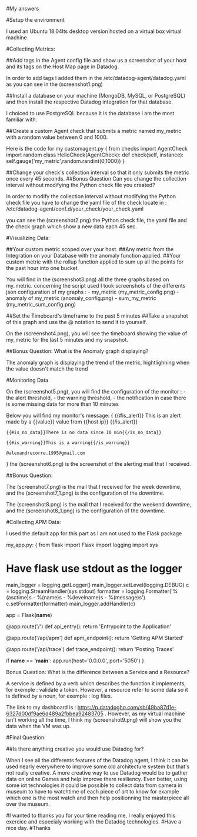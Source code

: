 #My answers 

#Setup the environment

I used an Ubuntu 18.04lts desktop version  hosted on a virtual box virtual machine

#Collecting Metrics:

##Add tags in the Agent config file and show us a screenshot of your host and its tags on the Host Map page in Datadog.

In order to add tags I added them in the /etc/datadog-agent/datadog.yaml as you can see in the (screenshot1.png)

##Install a database on your machine (MongoDB, MySQL, or PostgreSQL) and then install the respective Datadog integration for that database.

I choiced to use PostgreSQL because it is the database i am the most familiar with.

##Create a custom Agent check that submits a metric named my_metric with a random value between 0 and 1000.

Here is the code for my customagent.py
{
	from checks import AgentCheck
	import random
	class HelloCheck(AgentCheck):
		def check(self, instance):
			self.gauge('my_metric',random.randint(0,1000))
}

##Change your check's collection interval so that it only submits the metric once every 45 seconds.
##Bonus Question Can you change the collection interval without modifying the Python check file you created?

In order to modify the collection interval without modifying the Python check file you have to change the yaml file of the check locate in : /etc/datadog-agent/conf.d/your_check/your_check.yaml

you can see the (screenshot2.png) the Python check file, the yaml file and the check graph which show a new data each 45 sec.


#Visualizing Data:

##Your custom metric scoped over your host.
##Any metric from the Integration on your Database with the anomaly function applied.
##Your custom metric with the rollup function applied to sum up all the points for the past hour into one bucket

You will find in the (screenshot3.png) all the three graphs based on my_metric.
concerning the script used I took screenshots of the differents json configuration of my graphs :
	- my_metric (my_metric_config.png)
	- anomaly of my_metric (anomaly_config.png)
	- sum_my_metric (my_metric_sum_config.png)

##Set the Timeboard's timeframe to the past 5 minutes
##Take a snapshot of this graph and use the @ notation to send it to yourself.

On the (screenshot4.png), you will see the timeboard showing the value of my_metric for the last 5 minutes and my snapshot. 

##Bonus Question: What is the Anomaly graph displaying?

The anomaly graph is displaying the trend of the metric, hightlighning when the value doesn't match the trend

#Monitoring Data

On the (screenshot5.png), you will find the configuration of the monitor : 
	- the alert threshold,
	- the warning threshold,
	- the notification in case there is some missing data for more than 10 minutes

Below you will find my monitor's message:
{
	{{#is_alert}} This is an alert made by a {{value}} value from {{host.ip}} {{/is_alert}} 

	{{#is_no_data}}There is no data since 10 min{{/is_no_data}} 

	{{#is_warning}}This is a warning{{/is_warning}} 

	@alexandrecorre.1995@gmail.com
}
the (screenshot6.png) is the screenshot of the alerting mail that I received.

##Bonus Question:

The (screenshot7.png) is the mail that I received for the week downtime, and the (screenshot7_1.png) is the configuration of the downtime.

The (screenshot8.png) is the mail that I received for the weekend downtime, and the (screenshot8_1.png) is the configuration of the downtime.

#Collecting APM Data:

I used the default app for this part as I am not used to the Flask package

my_app.py:
{
	from flask import Flask
import logging
import sys

# Have flask use stdout as the logger
main_logger = logging.getLogger()
main_logger.setLevel(logging.DEBUG)
c = logging.StreamHandler(sys.stdout)
formatter = logging.Formatter('%(asctime)s - %(name)s - %(levelname)s - %(message)s')
c.setFormatter(formatter)
main_logger.addHandler(c)

app = Flask(__name__)

@app.route('/')
def api_entry():
    return 'Entrypoint to the Application'

@app.route('/api/apm')
def apm_endpoint():
    return 'Getting APM Started'

@app.route('/api/trace')
def trace_endpoint():
    return 'Posting Traces'

if __name__ == '__main__':
    app.run(host='0.0.0.0', port='5050')
}


Bonus Question: What is the difference between a Service and a Resource?

A service is defined by a verb which describes the function it implements, for exemple : validate a token.
However, a resource refer to some data so it is defined by a noun, for exemple : log files.

The link to my dashboard is : https://p.datadoghq.com/sb/49ba87d1e-6327d00df9ae6d489a2fbbea92483705 .
However, as my virtual machine isn't working all the time, I think my (screenshot9.png) will show you the data when the VM was up.

#Final Question:

##Is there anything creative you would use Datadog for?

When I see all the differents features of the Datadog agent, I think it can be used nearly everywhere to improve some old architecture system but that's not really creative.
A more creative way to use Datadog would be to gather data on online Games and help improve there resiliency.
Even better, using some iot technologies it could be possible to collect data from camera in museum to have to watchtime of each piece of art to know for example which one is the most watch and then help positionning the masterpiece all over the museum.

#I wanted to thanks you for your time reading me, I really enjoyed this exercice and especialy working with the Datadog technologies.
#Have a nice day.
#Thanks